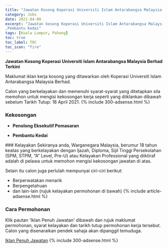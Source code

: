 ```yaml
---
title: "Jawatan Kosong Koperasi Universiti Islam Antarabangsa Malaysia Berhad Terkini" 
category: Jobs 
date: 2021-04-08 
excerpt: "Jawatan kosong Koperasi Universiti Islam Antarabangsa Malaysia Berhad terkini untuk kekosongan Penolong Eksekutif Pemasaran
,Pembantu Kedai" 
tags: [Kuala Lumpur, Pahang] 
toc: true 
toc_label: TOC 
toc_icon: "fire" 
--- 
```


**Jawatan Kosong Koperasi Universiti Islam Antarabangsa Malaysia Berhad Terkini**

Maklumat iklan kerja kosong yang ditawarkan oleh Koperasi Universiti Islam Antarabangsa Malaysia Berhad. 

Calon yang berkelayakan dan memenuhi syarat-syarat yang ditetapkan sila memohon untuk mengisi kekosongan kerja seperti yang diiklankan dibawah sebelum Tarikh Tutup: 18 April 2021. 
{% include 300-adsense.html %} 
### Kekosongan 
<ul>
<li>
<p><strong>Penolong Eksekutif Pemasaran</strong></p>
</li>
<li><strong>Pembantu Kedai&#160;&#160;</strong></li>
</ul> 
### Kelayakan 
Sekiranya anda, Warganegara Malaysia, berumur 18 tahun keatas yang berkelayakan dengan Ijazah, Diploma, Sijil Tinggi Persekolahan (SPM, STPM, “A” Level, Pre-U) atau Kelayakan Professional yang diiktiraf adalah di pelawa untuk memohon mengisi kekosongan jawatan di atas.

Selain itu calon juga perlulah mempunyai ciri-ciri berikut:
- Berperwatakan menarik
- Berpengetahuan
- dan lain-lain (rujuk kelayakan permohonan di bawah) 
{% include article-adsense.html %} 
### Cara Permohonan 
Klik pautan 'Iklan Penuh Jawatan' dibawah dan rujuk maklumat permohonan, syarat kelayakan dan tarikh tutup permohonan kerja tersebut.
Calon yang disenaraikan pendek sahaja akan dipanggil temuduga.

<a href="https://candidates.myfuturejobs.gov.my/search-jobs?what=KOPERASI%20UNIVERSITI%20ISLAM%20ANTARABANGSA%20MALAYSIA%20BERHAD&jobId=f22c353df36c49d2bcc4dd6d159b4857" class="btn btn--info" target="_blank" rel="nofollow noopenner">Iklan Penuh Jawatan</a> 
{% include 300-adsense.html %} 